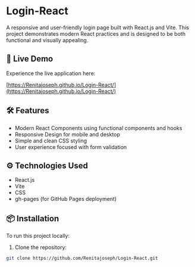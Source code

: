 # Login-React

A responsive and user-friendly login page built with React.js and Vite. This project demonstrates modern React practices and is designed to be both functional and visually appealing.

## 🚀 Live Demo

Experience the live application here:

[https://Renitajoseph.github.io/Login-React/](https://Renitajoseph.github.io/Login-React/)

## 🛠️ Features

- Modern React Components using functional components and hooks
- Responsive Design for mobile and desktop
- Simple and clean CSS styling
- User experience focused with form validation

## ⚙️ Technologies Used

- React.js
- Vite
- CSS
- gh-pages (for GitHub Pages deployment)

## 📦 Installation

To run this project locally:

1. Clone the repository:

```bash
git clone https://github.com/Renitajoseph/Login-React.git
